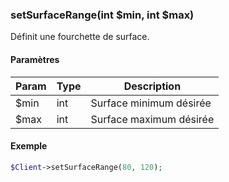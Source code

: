### setSurfaceRange(int $min, int $max)

Définit une fourchette de surface.

#### Paramètres

| Param | Type | Description |
| --- | --- | --- |
| $min | int | Surface minimum désirée |
| $max | int | Surface maximum désirée |

#### Exemple 

```php
$Client->setSurfaceRange(80, 120);
```
